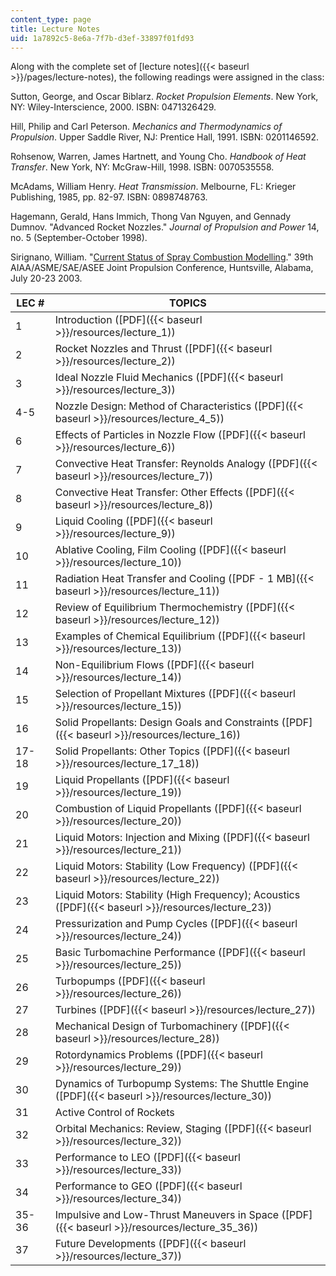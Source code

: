 ```yaml
---
content_type: page
title: Lecture Notes
uid: 1a7892c5-8e6a-7f7b-d3ef-33897f01fd93
---
```


Along with the complete set of [lecture notes]({{< baseurl >}}/pages/lecture-notes), the following readings were assigned in the class:

Sutton, George, and Oscar Biblarz. _Rocket Propulsion Elements_. New York, NY: Wiley-Interscience, 2000. ISBN: 0471326429.

Hill, Philip and Carl Peterson. _Mechanics and Thermodynamics of Propulsion_. Upper Saddle River, NJ: Prentice Hall, 1991. ISBN: 0201146592.

Rohsenow, Warren, James Hartnett, and Young Cho. _Handbook of Heat Transfer_. New York, NY: McGraw-Hill, 1998. ISBN: 0070535558.

McAdams, William Henry. _Heat Transmission_. Melbourne, FL: Krieger Publishing, 1985, pp. 82-97. ISBN: 0898748763.

Hagemann, Gerald, Hans Immich, Thong Van Nguyen, and Gennady Dumnov. "Advanced Rocket Nozzles." _Journal of Propulsion and Power_ 14, no. 5 (September-October 1998).

Sirignano, William. "[Current Status of Spray Combustion Modelling](https://doi.org/10.2514/6.2003-4784)." 39th AIAA/ASME/SAE/ASEE Joint Propulsion Conference, Huntsville, Alabama, July 20-23 2003.

| LEC # | TOPICS |
| --- | --- |
| 1 | Introduction ([PDF]({{< baseurl >}}/resources/lecture_1)) |
| 2 | Rocket Nozzles and Thrust ([PDF]({{< baseurl >}}/resources/lecture_2)) |
| 3 | Ideal Nozzle Fluid Mechanics ([PDF]({{< baseurl >}}/resources/lecture_3)) |
| 4-5 | Nozzle Design: Method of Characteristics ([PDF]({{< baseurl >}}/resources/lecture_4_5)) |
| 6 | Effects of Particles in Nozzle Flow ([PDF]({{< baseurl >}}/resources/lecture_6)) |
| 7 | Convective Heat Transfer: Reynolds Analogy ([PDF]({{< baseurl >}}/resources/lecture_7)) |
| 8 | Convective Heat Transfer: Other Effects ([PDF]({{< baseurl >}}/resources/lecture_8)) |
| 9 | Liquid Cooling ([PDF]({{< baseurl >}}/resources/lecture_9)) |
| 10 | Ablative Cooling, Film Cooling ([PDF]({{< baseurl >}}/resources/lecture_10)) |
| 11 | Radiation Heat Transfer and Cooling ([PDF - 1 MB]({{< baseurl >}}/resources/lecture_11)) |
| 12 | Review of Equilibrium Thermochemistry ([PDF]({{< baseurl >}}/resources/lecture_12)) |
| 13 | Examples of Chemical Equilibrium ([PDF]({{< baseurl >}}/resources/lecture_13)) |
| 14 | Non-Equilibrium Flows ([PDF]({{< baseurl >}}/resources/lecture_14)) |
| 15 | Selection of Propellant Mixtures ([PDF]({{< baseurl >}}/resources/lecture_15)) |
| 16 | Solid Propellants: Design Goals and Constraints ([PDF]({{< baseurl >}}/resources/lecture_16)) |
| 17-18 | Solid Propellants: Other Topics ([PDF]({{< baseurl >}}/resources/lecture_17_18)) |
| 19 | Liquid Propellants ([PDF]({{< baseurl >}}/resources/lecture_19)) |
| 20 | Combustion of Liquid Propellants ([PDF]({{< baseurl >}}/resources/lecture_20)) |
| 21 | Liquid Motors: Injection and Mixing ([PDF]({{< baseurl >}}/resources/lecture_21)) |
| 22 | Liquid Motors: Stability (Low Frequency) ([PDF]({{< baseurl >}}/resources/lecture_22)) |
| 23 | Liquid Motors: Stability (High Frequency); Acoustics ([PDF]({{< baseurl >}}/resources/lecture_23)) |
| 24 | Pressurization and Pump Cycles ([PDF]({{< baseurl >}}/resources/lecture_24)) |
| 25 | Basic Turbomachine Performance ([PDF]({{< baseurl >}}/resources/lecture_25)) |
| 26 | Turbopumps ([PDF]({{< baseurl >}}/resources/lecture_26)) |
| 27 | Turbines ([PDF]({{< baseurl >}}/resources/lecture_27)) |
| 28 | Mechanical Design of Turbomachinery ([PDF]({{< baseurl >}}/resources/lecture_28)) |
| 29 | Rotordynamics Problems ([PDF]({{< baseurl >}}/resources/lecture_29)) |
| 30 | Dynamics of Turbopump Systems: The Shuttle Engine ([PDF]({{< baseurl >}}/resources/lecture_30)) |
| 31 | Active Control of Rockets |
| 32 | Orbital Mechanics: Review, Staging ([PDF]({{< baseurl >}}/resources/lecture_32)) |
| 33 | Performance to LEO ([PDF]({{< baseurl >}}/resources/lecture_33)) |
| 34 | Performance to GEO ([PDF]({{< baseurl >}}/resources/lecture_34)) |
| 35-36 | Impulsive and Low-Thrust Maneuvers in Space ([PDF]({{< baseurl >}}/resources/lecture_35_36)) |
| 37 | Future Developments ([PDF]({{< baseurl >}}/resources/lecture_37))